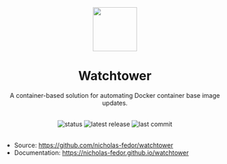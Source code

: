 <div align="center">

<img height="100px" width="100px" src="https://raw.githubusercontent.com/nicholas-fedor/watchtower/refs/heads/main/logo.png" />

# Watchtower

A container-based solution for automating Docker container base image updates.
<br/><br/>

![status](<https://badgen.net/static/status/active%20(in%20use)?color=green>)
![latest release](https://badgen.net/github/release/nicholas-fedor/watchtower/stable)
![last commit](https://badgen.net/github/last-commit/nicholas-fedor/watchtower)
<br/><br/>

</div>

- Source: https://github.com/nicholas-fedor/watchtower
- Documentation: https://nicholas-fedor.github.io/watchtower
